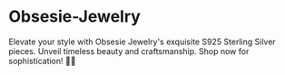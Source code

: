 # Obsesie-Jewelry
Elevate your style with Obsesie Jewelry's exquisite S925 Sterling Silver pieces. Unveil timeless beauty and craftsmanship. Shop now for sophistication! 💍✨
